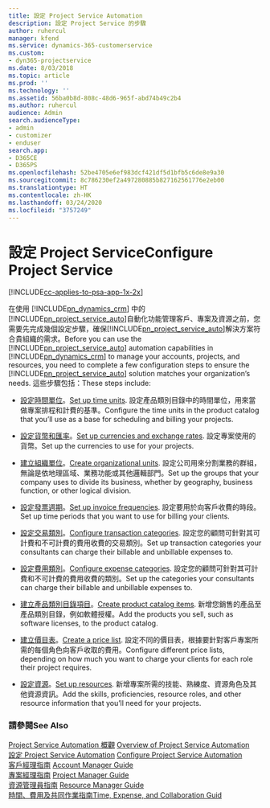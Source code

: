 ```yaml
---
title: 設定 Project Service Automation
description: 設定 Project Service 的步驟
author: ruhercul
manager: kfend
ms.service: dynamics-365-customerservice
ms.custom:
- dyn365-projectservice
ms.date: 8/03/2018
ms.topic: article
ms.prod: ''
ms.technology: ''
ms.assetid: 56ba0b8d-808c-48d6-965f-abd74b49c2b4
ms.author: ruhercul
audience: Admin
search.audienceType:
- admin
- customizer
- enduser
search.app:
- D365CE
- D365PS
ms.openlocfilehash: 52be4705e6ef983dcf421df5d1bfb5c6de8e9a30
ms.sourcegitcommit: 8c786230ef2a497280885b827162561776e2eb00
ms.translationtype: HT
ms.contentlocale: zh-HK
ms.lasthandoff: 03/24/2020
ms.locfileid: "3757249"
---
```

# <a name="configure-project-service"></a><span data-ttu-id="5c103-103">設定 Project Service</span><span class="sxs-lookup"><span data-stu-id="5c103-103">Configure Project Service</span></span>

[!INCLUDE[cc-applies-to-psa-app-1x-2x](../includes/cc-applies-to-psa-app-1x-2x.md)]

<span data-ttu-id="5c103-104">在使用 [!INCLUDE[pn_dynamics_crm](../includes/pn-dynamics-crm.md)] 中的[!INCLUDE[pn_project_service_auto](../includes/pn-project-service-auto.md)]自動化功能管理客戶、專案及資源之前，您需要先完成幾個設定步驟，確保[!INCLUDE[pn_project_service_auto](../includes/pn-project-service-auto.md)]解決方案符合貴組織的需求。</span><span class="sxs-lookup"><span data-stu-id="5c103-104">Before you can use the [!INCLUDE[pn_project_service_auto](../includes/pn-project-service-auto.md)] automation capabilities in [!INCLUDE[pn_dynamics_crm](../includes/pn-dynamics-crm.md)] to manage your accounts, projects, and resources, you need to complete a few configuration steps to ensure the [!INCLUDE[pn_project_service_auto](../includes/pn-project-service-auto.md)] solution matches your organization’s needs.</span></span> <span data-ttu-id="5c103-105">這些步驟包括：</span><span class="sxs-lookup"><span data-stu-id="5c103-105">These steps include:</span></span>  
  
-   <span data-ttu-id="5c103-106">[設定時間單位](../project-service/set-up-time-units.md)。</span><span class="sxs-lookup"><span data-stu-id="5c103-106">[Set up time units](../project-service/set-up-time-units.md).</span></span> <span data-ttu-id="5c103-107">設定產品類別目錄中的時間單位，用來當做專案排程和計費的基準。</span><span class="sxs-lookup"><span data-stu-id="5c103-107">Configure the time units in the product catalog that you’ll use as a base for scheduling and billing your projects.</span></span>  
  
-   <span data-ttu-id="5c103-108">[設定貨幣和匯率](../project-service/set-up-currencies-exchange-rates.md)。</span><span class="sxs-lookup"><span data-stu-id="5c103-108">[Set up currencies and exchange rates](../project-service/set-up-currencies-exchange-rates.md).</span></span> <span data-ttu-id="5c103-109">設定專案使用的貨幣。</span><span class="sxs-lookup"><span data-stu-id="5c103-109">Set up the currencies to use for your projects.</span></span>  
  
-   <span data-ttu-id="5c103-110">[建立組織單位](../project-service/create-organizational-units.md)。</span><span class="sxs-lookup"><span data-stu-id="5c103-110">[Create organizational units](../project-service/create-organizational-units.md).</span></span> <span data-ttu-id="5c103-111">設定公司用來分割業務的群組，無論是依地理區域、業務功能或其他邏輯部門。</span><span class="sxs-lookup"><span data-stu-id="5c103-111">Set up the groups that your company uses to divide its business, whether by geography, business function, or other logical division.</span></span>  
  
-   <span data-ttu-id="5c103-112">[設定發票週期](../project-service/set-up-invoice-frequencies.md)。</span><span class="sxs-lookup"><span data-stu-id="5c103-112">[Set up invoice frequencies](../project-service/set-up-invoice-frequencies.md).</span></span> <span data-ttu-id="5c103-113">設定要用於向客戶收費的時段。</span><span class="sxs-lookup"><span data-stu-id="5c103-113">Set up time periods that you want to use for billing your clients.</span></span>  
  
-   <span data-ttu-id="5c103-114">[設定交易類別](../project-service/configure-transaction-categories.md)。</span><span class="sxs-lookup"><span data-stu-id="5c103-114">[Configure transaction categories](../project-service/configure-transaction-categories.md).</span></span> <span data-ttu-id="5c103-115">設定您的顧問可針對其可計費和不可計費的費用收費的交易類別。</span><span class="sxs-lookup"><span data-stu-id="5c103-115">Set up transaction categories your consultants can charge their billable and unbillable expenses to.</span></span>  
  
-   <span data-ttu-id="5c103-116">[設定費用類別](../project-service/configure-expense-categories.md)。</span><span class="sxs-lookup"><span data-stu-id="5c103-116">[Configure expense categories](../project-service/configure-expense-categories.md).</span></span> <span data-ttu-id="5c103-117">設定您的顧問可針對其可計費和不可計費的費用收費的類別。</span><span class="sxs-lookup"><span data-stu-id="5c103-117">Set up the categories your consultants can charge their billable and unbillable expenses to.</span></span>  
  
-   <span data-ttu-id="5c103-118">[建立產品類別目錄項目](../project-service/create-product-catalog-items.md)。</span><span class="sxs-lookup"><span data-stu-id="5c103-118">[Create product catalog items](../project-service/create-product-catalog-items.md).</span></span> <span data-ttu-id="5c103-119">新增您銷售的產品至產品類別目錄，例如軟體授權。</span><span class="sxs-lookup"><span data-stu-id="5c103-119">Add the products you sell, such as software licenses, to the product catalog.</span></span>  
  
-   <span data-ttu-id="5c103-120">[建立價目表](../project-service/create-price-list.md)。</span><span class="sxs-lookup"><span data-stu-id="5c103-120">[Create a price list](../project-service/create-price-list.md).</span></span> <span data-ttu-id="5c103-121">設定不同的價目表，根據要針對客戶專案所需的每個角色向客戶收取的費用。</span><span class="sxs-lookup"><span data-stu-id="5c103-121">Configure different price lists, depending on how much you want to charge your clients for each role their project requires.</span></span>  
  
-   <span data-ttu-id="5c103-122">[設定資源](../project-service/set-up-resources.md)。</span><span class="sxs-lookup"><span data-stu-id="5c103-122">[Set up resources](../project-service/set-up-resources.md).</span></span> <span data-ttu-id="5c103-123">新增專案所需的技能、熟練度、資源角色及其他資源資訊。</span><span class="sxs-lookup"><span data-stu-id="5c103-123">Add the skills, proficiencies, resource roles, and other resource information that you’ll need for your projects.</span></span>  
  
### <a name="see-also"></a><span data-ttu-id="5c103-124">請參閱</span><span class="sxs-lookup"><span data-stu-id="5c103-124">See Also</span></span>  
 <span data-ttu-id="5c103-125">[Project Service Automation 概觀](../project-service/overview.md) </span><span class="sxs-lookup"><span data-stu-id="5c103-125">[Overview of Project Service Automation](../project-service/overview.md) </span></span>  
 <span data-ttu-id="5c103-126">[設定 Project Service Automation](../project-service/configure.md) </span><span class="sxs-lookup"><span data-stu-id="5c103-126">[Configure Project Service Automation](../project-service/configure.md) </span></span>  
 <span data-ttu-id="5c103-127">[客戶經理指南](../project-service/account-manager-guide.md) </span><span class="sxs-lookup"><span data-stu-id="5c103-127">[Account Manager Guide](../project-service/account-manager-guide.md) </span></span>  
 <span data-ttu-id="5c103-128">[專案經理指南](../project-service/project-manager-guide.md) </span><span class="sxs-lookup"><span data-stu-id="5c103-128">[Project Manager Guide](../project-service/project-manager-guide.md) </span></span>  
 <span data-ttu-id="5c103-129">[資源管理員指南](../project-service/resource-manager-guide.md) </span><span class="sxs-lookup"><span data-stu-id="5c103-129">[Resource Manager Guide](../project-service/resource-manager-guide.md) </span></span>  
 [<span data-ttu-id="5c103-130">時間、費用及共同作業指南</span><span class="sxs-lookup"><span data-stu-id="5c103-130">Time, Expense, and Collaboration Guid</span></span>](../project-service/time-expense-collaboration-guide.md)
